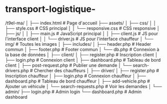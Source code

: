 # transport-logistique-
/t9el-ma/
│
├── index.html                  # Page d'accueil
├── assets/
│   ├── css/
│   │   ├── style.css           # CSS principal
│   │   └── responsive.css      # CSS responsive
│   ├── js/
│   │   ├── main.js             # JavaScript principal
│   │   ├── client.js           # JS pour l'interface client
│   │   └── driver.js           # JS pour l'interface chauffeur
│   └── img/                    # Toutes les images
│
├── includes/
│   ├── header.php              # Header commun
│   ├── footer.php              # Footer commun
│   └── db.php                  # Connexion à la base de données
│
├── client/
│   ├── register.php            # Inscription client
│   ├── login.php               # Connexion client
│   ├── dashboard.php           # Tableau de bord client
│   ├── post-request.php        # Publier une demande
│   └── search-drivers.php      # Chercher des chauffeurs
│
├── driver/
│   ├── register.php            # Inscription chauffeur
│   ├── login.php               # Connexion chauffeur
│   ├── dashboard.php           # Tableau de bord chauffeur
│   ├── add-vehicle.php         # Ajouter un véhicule
│   └── search-requests.php     # Voir les demandes
│
└── admin/
    ├── login.php               # Admin login
    └── dashboard.php           # Admin dashboard
